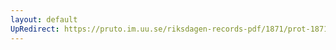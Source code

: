 ```yaml
---
layout: default
UpRedirect: https://pruto.im.uu.se/riksdagen-records-pdf/1871/prot-1871--fk--513/prot-1871--fk--513_020.pdf
---
```

